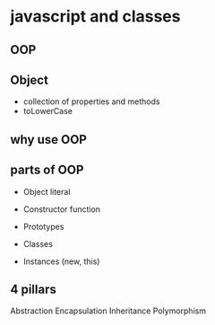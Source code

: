 # javascript and classes

## OOP

## Object
- collection of properties and methods
- toLowerCase

## why use OOP

## parts of OOP
- Object literal

- Constructor function
- Prototypes
- Classes
- Instances (new, this)


## 4 pillars
Abstraction
Encapsulation
Inheritance
Polymorphism